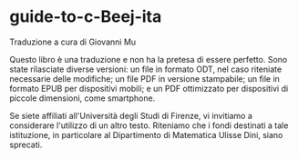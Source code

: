 # guide-to-c-Beej-ita
Traduzione a cura di Giovanni Mu

Questo libro è una traduzione e non ha la pretesa di essere perfetto. Sono state rilasciate diverse versioni: un file in formato ODT, nel caso riteniate necessarie delle modifiche; un file PDF in versione stampabile; un file in formato EPUB per dispositivi mobili; e un PDF ottimizzato per dispositivi di piccole dimensioni, come smartphone.

Se siete affiliati all'Università degli Studi di Firenze, vi invitiamo a considerare l'utilizzo di un altro testo. Riteniamo che i fondi destinati a tale istituzione, in particolare al Dipartimento di Matematica Ulisse Dini, siano sprecati.
